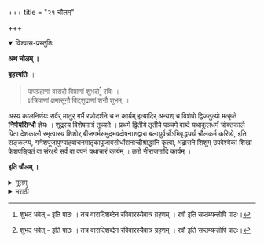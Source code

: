 +++
title = "२१ चौलम्"

+++


<details open><summary>विश्वास-प्रस्तुतिः</summary>

**अथ चौलम् ।**

**बृहस्पतिः** ।

> पापग्रहाणां वारादौ विप्राणां शुभदो[^१] रविः ।  
क्षत्रियाणां क्षमासूनौ विट्शूद्राणां शनौ शुभम् ॥

[^१]: शुभदं भवेत् - इति पाठः । तत्र वारादिशब्देन रविवारस्यैवात्र ग्रहणम् । रवौ इति सप्तम्यन्तोपि पाठः। 

अस्य कालनिर्णयः सर्वैर् मातुर् गर्भै रजोदर्शने च न कार्यम् इत्यादिर् अन्यश् च विशेषो द्विजतुल्यो मत्कृते **निर्णयसिन्धौ** ज्ञेयः । शूद्रस्य विशेषमात्रं तूच्यते । प्रथमे द्वितीये तृतीये पञ्चमे वाब्दे यथाकुलधर्मं चोक्तकाले पिता देशकालौ स्मृत्वास्य शिशोर् बीजगर्भसमुद्भवदोषनाशद्वारा बलायुर्वर्चोऽभिवृद्ध्यर्थं चौलकर्म करिष्ये, इति सङ्कल्प्य, गणेशपूजापुण्याहवाचनमातृकापूजावसोर्धारानान्दीश्राद्धानि कृत्वा, भद्रासने शिशुम् उपवेश्यैकां शिखां केशपङ्क्तिं वा संरक्ष्ये सर्वं वा वपनं यथाचारं कार्यम् । ततो नीराजनादि कार्यम् । 

**इति चौलम् ।**
</details>

<details><summary>मूलम्</summary>

**अथ चौलम् ।**

**बृहस्पतिः** ।

> पापग्रहाणां वारादौ विप्राणां शुभदो[^१] रविः ।  
क्षत्रियाणां क्षमासूनौ विट्शूद्राणां शनौ शुभम् ॥

[^१]: शुभदं भवेत् - इति पाठः । तत्र वारादिशब्देन रविवारस्यैवात्र ग्रहणम् । रवौ इति सप्तम्यन्तोपि पाठः। 

अस्य कालनिर्णयः सर्वैर् मातुर् गर्भै रजोदर्शने च न कार्यम् इत्यादिर् अन्यश् च विशेषो द्विजतुल्यो मत्कृते **निर्णयसिन्धौ** ज्ञेयः । शूद्रस्य विशेषमात्रं तूच्यते । प्रथमे द्वितीये तृतीये पञ्चमे वाब्दे यथाकुलधर्मं चोक्तकाले पिता देशकालौ स्मृत्वास्य शिशोर् बीजगर्भसमुद्भवदोषनाशद्वारा बलायुर्वर्चोऽभिवृद्ध्यर्थं चौलकर्म करिष्ये, इति सङ्कल्प्य, गणेशपूजापुण्याहवाचनमातृकापूजावसोर्धारानान्दीश्राद्धानि कृत्वा, भद्रासने शिशुम् उपवेश्यैकां शिखां केशपङ्क्तिं वा संरक्ष्ये सर्वं वा वपनं यथाचारं कार्यम् । ततो नीराजनादि कार्यम् । 

**इति चौलम् ।**
</details>

<details><summary>मराठी</summary>

आतां चौल साङ्गतो. ते कोणत्या वारी करावें ! याविषयीं बृहस्पति ह्मणतो.-- "पापग्रहाञ्च्या वारादिकाम्त ब्राह्मणाम्स रविवार, क्षत्रियाम्स भौमवार, वैश्य व शूद्र याम्स शनिवार, हे चौलकर्मास शुभ होत. आतां याञ्चा कालनिर्णय आई रजस्वाला अथवा गर्भिणी असतां करूं नये इत्यादि व अन्यहि विशेष विचार द्विजांसारखाच आहे. तो निर्णयसिन्धूवरून जाणावा. त्यान्तून शू द्राम्स विशेष असेल तेवढाच येथे साङ्गतो. पहिलेम्, दुसरे, तिसरे, व पाञ्चवें ह्या वर्षी; अथवा कुलधर्मानुसार शास्त्रोक्तकाली बापाने देशकाल म्मरून,--"अस्य शिशोः बीजगर्भस मुद्भधेनोविनाशद्वारा बलायुर्वर्णोऽभिवृद्ध्यर्थ चौलकर्म करिष्ये।" असा सङ्कल्प करून, गणेशपूजन, पुण्याहवाचन, मातृकापूजन, वसोर्धारा, नान्दीश्राद्ध, ही करून, भद्रासना ( रङ्गित पाट वगैरे ) वर मुलास बसवून त्याची शेण्डी किंवा काही केसाञ्ची ओळ राखून, किंवा सर्व वपन करून, नन्तर त्यास मङ्गलस्नान घालून ओवाळणी वैगरे झाल्यावर ब्राह्मणाचे पूजन करून कर्म ईश्वरार्पण करावेम्. 

इति श्रीशूद्रधर्मतत्त्वप्रकाशे चौलप्रयोगः ॥ 
</details>